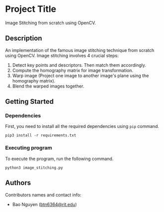 # Project Title

Image Stitching from scratch using OpenCV. 

## Description

An implementation of the famous image stitching technique from scratch using OpenCV. 
Image stitching involves 4 crucial steps: 
1. Detect key points and descriptors. Then match them accordingly. 
2. Compute the homography matrix for image transformation. 
3. Warp image (Project one image to another image's plane using the homography matrix). 
4. Blend the warped images together. 

## Getting Started

### Dependencies
First, you need to install all the required dependencies using ```pip``` command. 
```
pip3 install -r requirements.txt
```

### Executing program
To execute the program, run the following command. 
```
python3 image_stitching.py
```

## Authors

Contributors names and contact info:
* Bao Nguyen (btn6364@rit.edu)